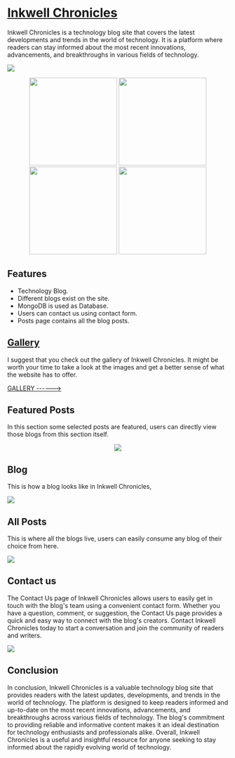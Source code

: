 # [Inkwell Chronicles](https://inkwellchronicles.vercel.app/)
Inkwell Chronicles is a technology blog site that covers the latest developments and trends in the world of technology. It is a platform where readers can stay informed about the most recent innovations, advancements, and breakthroughs in various fields of technology.

<img src="https://mir-s3-cdn-cf.behance.net/project_modules/fs/c0b0fd168960489.64442d4deca0d.png"/>

<p float="left" align="center">
  <img src="https://mir-s3-cdn-cf.behance.net/project_modules/max_1200/f51c4f168960489.64442d4dee893.jpg" width="200" />
  <img src="https://mir-s3-cdn-cf.behance.net/project_modules/max_1200/8027a0168960489.64442d4dedf65.jpg" width="200" />
  <img src="https://mir-s3-cdn-cf.behance.net/project_modules/max_1200/820741168960489.64442d4ded398.jpg" width="200" />
  <img src="https://mir-s3-cdn-cf.behance.net/project_modules/max_1200/cbf5c6168960489.64442d4def430.jpg" width="200" />
</p>

## Features

- Technology Blog.
- Different blogs exist on the site.
- MongoDB is used as Database.
- Users can contact us using contact form.
- Posts page contains all the blog posts.

## [Gallery](https://www.behance.net/gallery/168960489/Inkwell-Chronicles)

I suggest that you check out the gallery of Inkwell Chronicles. It might be worth your time to take a look at the images and get a better sense of what the website has to offer.

<a target='_blank' href="https://www.behance.net/gallery/168960489/Inkwell-Chronicles">GALLERY ------></a>

## Featured Posts

In this section some selected posts are featured, users can directly view those blogs from this section itself.

<p float="left" align="center">
  <img src="https://mir-s3-cdn-cf.behance.net/project_modules/fs/155231168960489.64442d4df17a0.png" />
</p>

## Blog

This is how a blog looks like in Inkwell Chronicles,

<img src="https://mir-s3-cdn-cf.behance.net/project_modules/fs/6ca6ea168960489.64442d4df01d6.png">

## All Posts

This is where all the blogs live, users can easily consume any blog of their choice from here.

<img src="https://mir-s3-cdn-cf.behance.net/project_modules/fs/a9cd30168960489.64442d4debbe7.png">

## Contact us

The Contact Us page of Inkwell Chronicles allows users to easily get in touch with the blog's team using a convenient contact form. Whether you have a question, comment, or suggestion, the Contact Us page provides a quick and easy way to connect with the blog's creators. Contact Inkwell Chronicles today to start a conversation and join the community of readers and writers.

<img src="https://mir-s3-cdn-cf.behance.net/project_modules/fs/d108a9168960489.64442d4deadf4.png">

## Conclusion

In conclusion, Inkwell Chronicles is a valuable technology blog site that provides readers with the latest updates, developments, and trends in the world of technology. The platform is designed to keep readers informed and up-to-date on the most recent innovations, advancements, and breakthroughs across various fields of technology. The blog's commitment to providing reliable and informative content makes it an ideal destination for technology enthusiasts and professionals alike. Overall, Inkwell Chronicles is a useful and insightful resource for anyone seeking to stay informed about the rapidly evolving world of technology.
